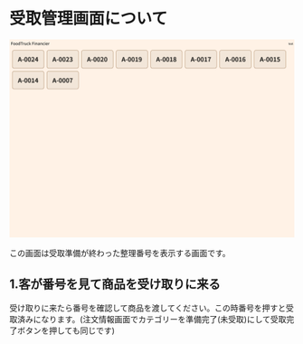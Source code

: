 # 受取管理画面について

![1](/public/register/recieve/1.png)

この画面は受取準備が終わった整理番号を表示する画面です。

## 1.客が番号を見て商品を受け取りに来る

受け取りに来たら番号を確認して商品を渡してください。この時番号を押すと受取済みになります。(注文情報画面でカテゴリーを準備完了(未受取)にして受取完了ボタンを押しても同じです)
